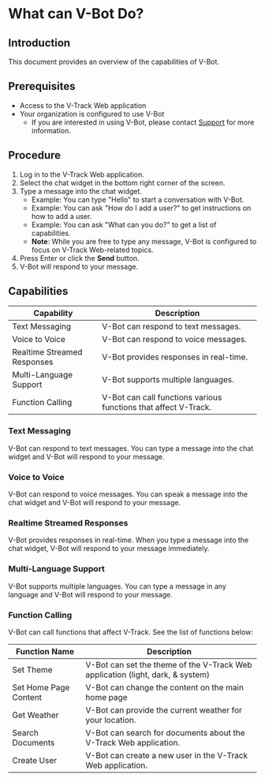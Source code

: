 # What can V-Bot Do?

## Introduction

This document provides an overview of the capabilities of V-Bot.

## Prerequisites

- Access to the V-Track Web application
- Your organization is configured to use V-Bot
  - If you are interested in using V-Bot, please contact [Support](https://www.velsol.com/contact/) for more information.

## Procedure

1. Log in to the V-Track Web application.
2. Select the chat widget in the bottom right corner of the screen.
3. Type a message into the chat widget.
   - Example: You can type "Hello" to start a conversation with V-Bot.
   - Example: You can ask "How do I add a user?" to get instructions on how to add a user.
   - Example: You can ask "What can you do?" to get a list of capabilities.
   - **Note**: While you are free to type any message, V-Bot is configured to focus on V-Track Web-related topics.
4. Press Enter or click the **Send** button.
5. V-Bot will respond to your message.

## Capabilities

| Capability                  | Description                                                     |
| --------------------------- | --------------------------------------------------------------- |
| Text Messaging              | V-Bot can respond to text messages.                             |
| Voice to Voice              | V-Bot can respond to voice messages.                            |
| Realtime Streamed Responses | V-Bot provides responses in real-time.                          |
| Multi-Language Support      | V-Bot supports multiple languages.                              |
| Function Calling            | V-Bot can call functions various functions that affect V-Track. |

### Text Messaging

V-Bot can respond to text messages. You can type a message into the chat widget and V-Bot will respond to your message.

### Voice to Voice

V-Bot can respond to voice messages. You can speak a message into the chat widget and V-Bot will respond to your message.

### Realtime Streamed Responses

V-Bot provides responses in real-time. When you type a message into the chat widget, V-Bot will respond to your message immediately.

### Multi-Language Support

V-Bot supports multiple languages. You can type a message in any language and V-Bot will respond to your message.

### Function Calling

V-Bot can call functions that affect V-Track. See the list of functions below:

| Function Name         | Description                                                                    |
| --------------------- | ------------------------------------------------------------------------------ |
| Set Theme             | V-Bot can set the theme of the V-Track Web application (light, dark, & system) |
| Set Home Page Content | V-Bot can change the content on the main home page                             |
| Get Weather           | V-Bot can provide the current weather for your location.                       |
| Search Documents      | V-Bot can search for documents about the V-Track Web application.              |
| Create User           | V-Bot can create a new user in the V-Track Web application.                    |
